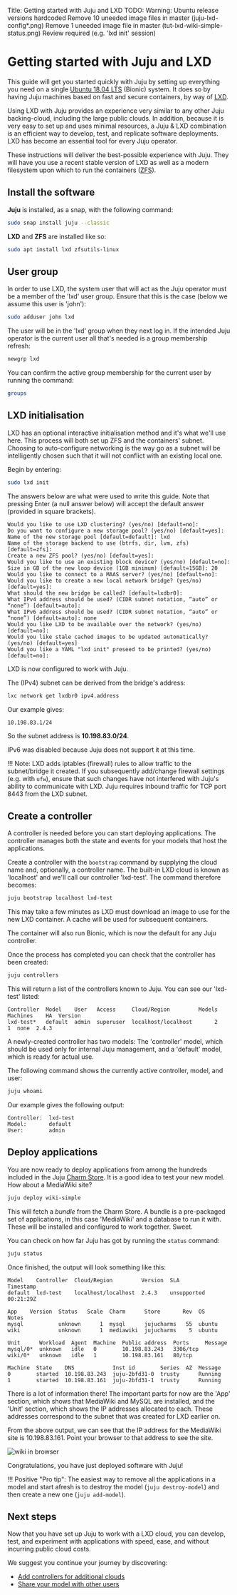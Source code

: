 Title: Getting started with Juju and LXD
TODO:  Warning: Ubuntu release versions hardcoded
       Remove 10 uneeded image files in master (juju-lxd-config*.png)
       Remove 1 uneeded image file in master (tut-lxd-wiki-simple-status.png)
       Review required (e.g. 'lxd init' session)

# Getting started with Juju and LXD

This guide will get you started quickly with Juju by setting up everything you
need on a single [Ubuntu 18.04 LTS][Bionic-download] (Bionic) system. It does
so by having Juju machines based on fast and secure containers, by way of
[LXD][lxd-upstream].

Using LXD with Juju provides an experience very similar to any other Juju
backing-cloud, including the large public clouds. In addition, because it is
very easy to set up and uses minimal resources, a Juju & LXD combination is an
efficient way to develop, test, and replicate software deployments. LXD has
become an essential tool for every Juju operator.

These instructions will deliver the best-possible experience with Juju. They
will have you use a recent stable version of LXD as well as a modern filesystem
upon which to run the containers ([ZFS][ZFS-wiki]).

## Install the software

**Juju** is installed, as a snap, with the following command:

```bash
sudo snap install juju --classic
```

**LXD** and **ZFS** are installed like so:

```bash
sudo apt install lxd zfsutils-linux
```

## User group

In order to use LXD, the system user that will act as the Juju operator must be
a member of the 'lxd' user group. Ensure that this is the case (below we assume
this user is 'john'):

```bash
sudo adduser john lxd
```

The user will be in the 'lxd' group when they next log in. If the intended Juju
operator is the current user all that's needed is a group membership refresh:

```bash
newgrp lxd
```

You can confirm the active group membership for the current user by running the
command:

```bash
groups
```

## LXD initialisation

LXD has an optional interactive initialisation method and it's what we'll use
here. This process will both set up ZFS and the containers' subnet. Choosing
to auto-configure networking is the way go as a subnet will be intelligently
chosen such that it will not conflict with an existing local one.

Begin by entering:

```bash
sudo lxd init
```

The answers below are what were used to write this guide. Note that pressing
Enter (a null answer below) will accept the default answer (provided in square
brackets).

```no-highlight
Would you like to use LXD clustering? (yes/no) [default=no]: 
Do you want to configure a new storage pool? (yes/no) [default=yes]: 
Name of the new storage pool [default=default]: lxd
Name of the storage backend to use (btrfs, dir, lvm, zfs) [default=zfs]: 
Create a new ZFS pool? (yes/no) [default=yes]: 
Would you like to use an existing block device? (yes/no) [default=no]: 
Size in GB of the new loop device (1GB minimum) [default=15GB]: 20
Would you like to connect to a MAAS server? (yes/no) [default=no]: 
Would you like to create a new local network bridge? (yes/no) [default=yes]: 
What should the new bridge be called? [default=lxdbr0]: 
What IPv4 address should be used? (CIDR subnet notation, “auto” or “none”) [default=auto]:     
What IPv6 address should be used? (CIDR subnet notation, “auto” or “none”) [default=auto]: none
Would you like LXD to be available over the network? (yes/no) [default=no]: 
Would you like stale cached images to be updated automatically? (yes/no) [default=yes] 
Would you like a YAML "lxd init" preseed to be printed? (yes/no) [default=no]:
```

LXD is now configured to work with Juju.

The (IPv4) subnet can be derived from the bridge's address:

```bash
lxc network get lxdbr0 ipv4.address
```

Our example gives:

```no-highlight
10.198.83.1/24
```

So the subnet address is **10.198.83.0/24**.

IPv6 was disabled because Juju does not support it at this time.

!!! Note:
    LXD adds iptables (firewall) rules to allow traffic to the subnet/bridge it
    created. If you subsequently add/change firewall settings (e.g. with
    `ufw`), ensure that such changes have not interfered with Juju's ability to
    communicate with LXD. Juju requires inbound traffic for TCP port 8443 from
    the LXD subnet.

## Create a controller

A controller is needed before you can start deploying applications. The
controller manages both the state and events for your models that host the
applications.

Create a controller with the `bootstrap` command by supplying the cloud name
and, optionally, a controller name. The built-in LXD cloud is known as
'localhost' and we'll call our controller 'lxd-test'. The command therefore
becomes:

```bash
juju bootstrap localhost lxd-test
```

This may take a few minutes as LXD must download an image to use for the new
LXD container. A cache will be used for subsequent containers.

The container will also run Bionic, which is now the default for any Juju
controller.

Once the process has completed you can check that the controller has been
created:

```bash
juju controllers
```

This will return a list of the controllers known to Juju. You can see our
'lxd-test' listed:

```no-highlight
Controller  Model    User   Access     Cloud/Region         Models  Machines    HA  Version
lxd-test*   default  admin  superuser  localhost/localhost       2         1  none  2.4.3
```

A newly-created controller has two models: The 'controller' model, which should
be used only for internal Juju management, and a 'default' model, which is
ready for actual use.

The following command shows the currently active controller, model, and user:

```bash
juju whoami
```

Our example gives the following output:

```no-highlight
Controller:  lxd-test
Model:       default
User:        admin
```

## Deploy applications

You are now ready to deploy applications from among the hundreds included in
the Juju [Charm Store][charm-store]. It is a good idea to test your new model.
How about a MediaWiki site?

```bash
juju deploy wiki-simple
```

This will fetch a *bundle* from the Charm Store. A bundle is a pre-packaged set
of applications, in this case 'MediaWiki' and a database to run it with. These
will be installed and configured to work together. Sweet.

You can check on how far Juju has got by running the `status` command:

```bash
juju status
```

Once finished, the output will look something like this:

```no-highlight
Model    Controller  Cloud/Region         Version  SLA          Timestamp
default  lxd-test    localhost/localhost  2.4.3    unsupported  00:21:29Z

App    Version  Status   Scale  Charm      Store       Rev  OS      Notes
mysql           unknown      1  mysql      jujucharms   55  ubuntu  
wiki            unknown      1  mediawiki  jujucharms    5  ubuntu  

Unit      Workload  Agent  Machine  Public address  Ports     Message
mysql/0*  unknown   idle   0        10.198.83.243   3306/tcp  
wiki/0*   unknown   idle   1        10.198.83.161   80/tcp    

Machine  State    DNS            Inst id        Series  AZ  Message
0        started  10.198.83.243  juju-2bfd31-0  trusty      Running
1        started  10.198.83.161  juju-2bfd31-1  trusty      Running
```

There is a lot of information there! The important parts for now are the
'App' section, which shows that MediaWiki and MySQL are installed, and the
'Unit' section, which shows the IP addresses allocated to each. These addresses
correspond to the subnet that was created for LXD earlier on.

From the above output, we can see that the IP address for the MediaWiki site is
10.198.83.161. Point your browser to that address to see the site.

![wiki in browser](./media/tut-lxd-wiki-simple-browser-2.png)

Congratulations, you have just deployed software with Juju!

!!! Positive "Pro tip":
    The easiest way to remove all the applications in a model and start afresh
    is to destroy the model (`juju destroy-model`) and then create a new one
    (`juju add-model`).

## Next steps

Now that you have set up Juju to work with a LXD cloud, you can develop, test,
and experiment with applications with speed, ease, and without incurring public
cloud costs.

We suggest you continue your journey by discovering:

 - [Add controllers for additional clouds][tut-cloud]
 - [Share your model with other users][share]


<!-- LINKS -->

[LXD-upstream]: https://linuxcontainers.org/lxd/
[Bionic-download]: http://www.ubuntu.com/download/
[ZFS-wiki]: https://wiki.ubuntu.com/ZFS
[charm-store]: https://jujucharms.com
[charms]: ./charms.md
[clouds]: ./clouds.md
[concepts]: ./juju-concepts.md
[long-term-support]: https://wiki.ubuntu.com/LTS
[share]: ./tut-users.md
[tut-cloud]: ./tut-google.md
